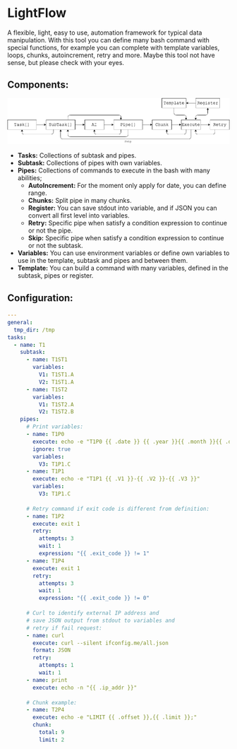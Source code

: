 # LightFlow

A flexible, light, easy to use, automation framework for typical data manipulation. With this tool you can define many bash command with special functions, for example you can complete with template variables, loops, chunks, autoincrement, retry and more. Maybe this tool not have sense, but please check with your eyes.

## Components:

![Flow](https://raw.githubusercontent.com/debeando/lightflow/master/assets/flow.png)

- **Tasks:** Collections of subtask and pipes.
- **Subtask:** Collections of pipes with own variables.
- **Pipes:** Collections of commands to execute in the bash with many abilities;
	- **AutoIncrement:** For the moment only apply for date, you can define range.
	- **Chunks:** Split pipe in many chunks.
	- **Register:** You can save stdout into variable, and if JSON you can convert all first level into variables.
	- **Retry:** Specific pipe when satisfy a condition expression to continue or not the pipe.
  - **Skip:** Specific pipe when satisfy a condition expression to continue or not the subtask.
- **Variables:** You can use environment variables or define own variables to use in the template, subtask and pipes and between them.
- **Template:** You can build a command with many variables, defined in the subtask, pipes or register.

## Configuration:

```yaml
---
general:
  tmp_dir: /tmp
tasks:
  - name: T1
    subtask:
      - name: T1ST1
        variables:
          V1: T1ST1.A
          V2: T1ST1.A
      - name: T1ST2
        variables:
          V1: T1ST2.A
          V2: T1ST2.B
    pipes:
      # Print variables:
      - name: T1P0
        execute: echo -e "T1P0 {{ .date }} {{ .year }}{{ .month }}{{ .day }}"
        ignore: true
        variables:
          V3: T1P1.C
      - name: T1P1
        execute: echo -e "T1P1 {{ .V1 }}-{{ .V2 }}-{{ .V3 }}"
        variables:
          V3: T1P1.C

      # Retry command if exit code is different from definition:
      - name: T1P2
        execute: exit 1
        retry:
          attempts: 3
          wait: 1
          expression: "{{ .exit_code }} != 1"
      - name: T1P4
        execute: exit 1
        retry:
          attempts: 3
          wait: 1
          expression: "{{ .exit_code }} != 0"

      # Curl to identify external IP address and
      # save JSON output from stdout to variables and
      # retry if fail request:
      - name: curl
        execute: curl --silent ifconfig.me/all.json
        format: JSON
        retry:
          attempts: 1
          wait: 1
      - name: print
        execute: echo -n "{{ .ip_addr }}"

      # Chunk example:
      - name: T2P4
        execute: echo -e "LIMIT {{ .offset }},{{ .limit }};"
        chunk:
          total: 9
          limit: 2
```
